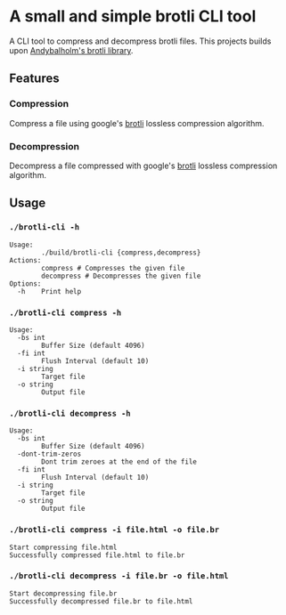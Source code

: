 # A small and simple brotli CLI tool

A CLI tool to compress and decompress brotli files.
This projects builds upon [Andybalholm's brotli library](https://github.com/andybalholm/brotli).


## Features

### Compression

Compress a file using google's [brotli](https://github.com/google/brotli) lossless compression algorithm.

### Decompression

Decompress a file compressed with google's [brotli](https://github.com/google/brotli) lossless compression algorithm.

## Usage

### `./brotli-cli -h`

```
Usage:
        ./build/brotli-cli {compress,decompress}
Actions:
        compress # Compresses the given file
        decompress # Decompresses the given file
Options:
  -h    Print help
```

### `./brotli-cli compress -h`

```
Usage:
  -bs int
        Buffer Size (default 4096)
  -fi int
        Flush Interval (default 10)
  -i string
        Target file
  -o string
        Output file
```

### `./brotli-cli decompress -h`

```
Usage:
  -bs int
        Buffer Size (default 4096)
  -dont-trim-zeros
        Dont trim zeroes at the end of the file
  -fi int
        Flush Interval (default 10)
  -i string
        Target file
  -o string
        Output file
```

### `./brotli-cli compress -i file.html -o file.br`

```
Start compressing file.html
Successfully compressed file.html to file.br
```

### `./brotli-cli decompress -i file.br -o file.html`

```
Start decompressing file.br
Successfully decompressed file.br to file.html
```